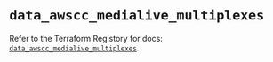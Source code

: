# `data_awscc_medialive_multiplexes`

Refer to the Terraform Registory for docs: [`data_awscc_medialive_multiplexes`](https://registry.terraform.io/providers/hashicorp/awscc/0.70.0/docs/data-sources/medialive_multiplexes).
